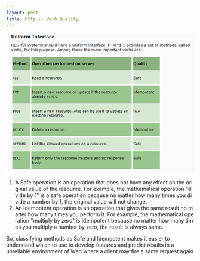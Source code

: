 ```yaml
---
layout: post
title: Http -- Verb Quality.
---
```


![table http verb quality](../images/table_http_verb_quality.png)

1. A Safe operation is an operation that does not have any effect on the original value of the resource. For example, the mathematical operation "divide by 1" is a safe operation because no matter how many times you divide a number by 1, the original value will not change.
2. An Idempotent operation is an operation that gives the same result no matter how many times you perform it. For example, the mathematical operation "multiply by zero" is idempotent because no matter how many times you multiply a number by zero, the result is always same.

So, classifying methods as Safe and Idempotent makes it easier to understand which to use to develop features and predict results in a unreliable environment of Web where a client may fire a same request again